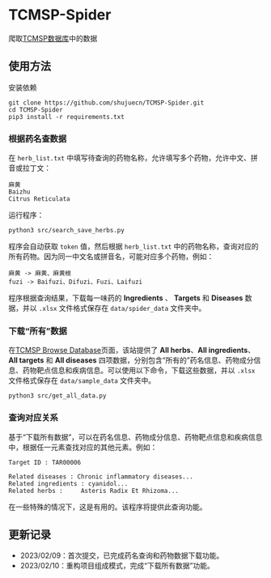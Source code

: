 # TCMSP-Spider

爬取[TCMSP数据库](https://www.tcmsp-e.com)中的数据

## 使用方法

安装依赖

```
git clone https://github.com/shujuecn/TCMSP-Spider.git
cd TCMSP-Spider
pip3 install -r requirements.txt
```

### 根据药名查数据

在 `herb_list.txt` 中填写待查询的药物名称，允许填写多个药物，允许中文、拼音或拉丁文：

```
麻黄
Baizhu
Citrus Reticulata
```

运行程序：

```
python3 src/search_save_herbs.py
```

程序会自动获取 `token` 值，然后根据 `herb_list.txt` 中的药物名称，查询对应的所有药物。因为同一中文名或拼音名，可能对应多个药物，例如：

```
麻黄 -> 麻黄、麻黄根
fuzi -> Baifuzi、Difuzi、Fuzi、Laifuzi
```

程序根据查询结果，下载每一味药的 **Ingredients** 、 **Targets** 和 **Diseases** 数据，并以 `.xlsx` 文件格式保存在 `data/spider_data` 文件夹中。

### 下载“所有”数据

在[TCMSP Browse Database](https://tcmsp-e.com/browse.php?qc=herbs)页面，该站提供了 **All herbs**、**All ingredients**、**All targets** 和 **All diseases** 四项数据，分别包含“所有的”药名信息、药物成分信息、药物靶点信息和疾病信息。可以使用以下命令，下载这些数据，并以 `.xlsx` 文件格式保存在 `data/sample_data` 文件夹中。

```
python3 src/get_all_data.py
```

### 查询对应关系

基于“下载所有数据”，可以在药名信息、药物成分信息、药物靶点信息和疾病信息中，根据任一元素查找对应的其他元素。例如：

```
Target ID : TAR00006

Related diseases : Chronic inflammatory diseases...
Related ingredients : cyanidol...
Related herbs : 	Asteris Radix Et Rhizoma...
```

在一些特殊的情况下，这是有用的。该程序将提供此查询功能。
## 更新记录

* 2023/02/09：首次提交，已完成药名查询和药物数据下载功能。
* 2023/02/10：重构项目组成模式，完成“下载所有数据”功能。
